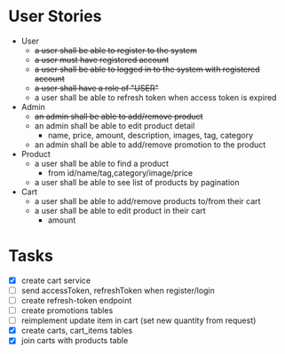 # User Stories
- User
  - ~~a user shall be able to register to the system~~
  - ~~a user must have registered account~~
  - ~~a user shall be able to logged in to the system with registered account~~
  - ~~a user shall have a role of "USER"~~
  - a user shall be able to refresh token when access token is expired
- Admin
  - ~~an admin shall be able to add/remove product~~
  - an admin shall be able to edit product detail
    - name, price, amount, description, images, tag, category
  - an admin shall be able to add/remove promotion to the product
- Product
  - a user shall be able to find a product
    - from id/name/tag,category/image/price
  - a user shall be able to see list of products by pagination
- Cart
  - a user shall be able to add/remove products to/from their cart
  - a user shall be able to edit product in their cart
    - amount

# Tasks
- [x] create cart service
- [ ] send accessToken, refreshToken when register/login
- [ ] create refresh-token endpoint
- [ ] create promotions tables
- [ ] reimplement update item in cart (set new quantity from request)
- [x] create carts, cart_items tables
- [x] join carts with products table
